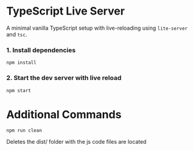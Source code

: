 # TypeScript Live Server

A minimal vanilla TypeScript setup with live-reloading using `lite-server` and `tsc`.

### 1. Install dependencies

`npm install`

### 2. Start the dev server with live reload

`npm start`

# Additional Commands

`npm run clean`

Deletes the dist/ folder with the js code files are located
